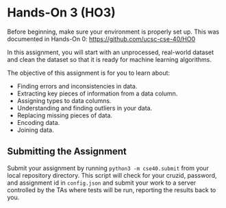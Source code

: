# Hands-On 3 (HO3)

Before beginning, make sure your environment is properly set up.
This was documented in Hands-On 0: https://github.com/ucsc-cse-40/HO0

In this assignment, you will start with an unprocessed, real-world dataset and clean the dataset so that it is ready for machine learning algorithms.

The objective of this assignment is for you to learn about:
 - Finding errors and inconsistencies in data.
 - Extracting key pieces of information from a data column.
 - Assigning types to data columns.
 - Understanding and finding outliers in your data.
 - Replacing missing pieces of data.
 - Encoding data.
 - Joining data.

## Submitting the Assignment

Submit your assignment by running `python3 -m cse40.submit` from your local repository directory.
This script will check for your cruzid, password, and assignment id in `config.json`
and submit your work to a server controlled by the TAs where tests will be run, reporting the results back to you.
